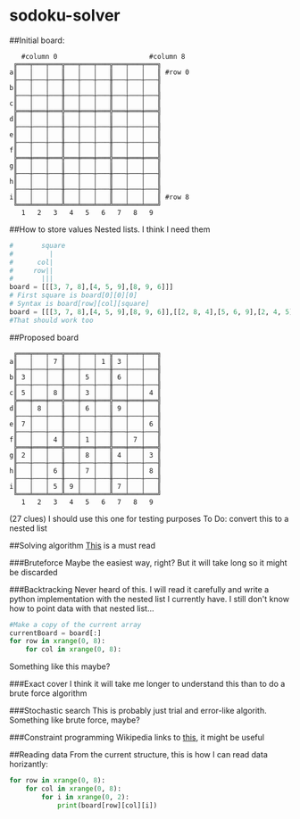 # sodoku-solver
##Initial board:
```
   #column 0                       #column 8
 ╔═══╤═══╤═══╦═══╤═══╤═══╦═══╤═══╤═══╗
a║   │   │   ║   │   │   ║   │   │   ║ #row 0
 ╟───┼───┼───╫───┼───┼───╫───┼───┼───╢
b║   │   │   ║   │   │   ║   │   │   ║
 ╟───┼───┼───╫───┼───┼───╫───┼───┼───╢
c║   │   │   ║   │   │   ║   │   │   ║
 ╠═══╪═══╪═══╬═══╪═══╪═══╬═══╪═══╪═══╣
d║   │   │   ║   │   │   ║   │   │   ║
 ╟───┼───┼───╫───┼───┼───╫───┼───┼───╢
e║   │   │   ║   │   │   ║   │   │   ║
 ╟───┼───┼───╫───┼───┼───╫───┼───┼───╢
f║   │   │   ║   │   │   ║   │   │   ║
 ╠═══╪═══╪═══╬═══╪═══╪═══╬═══╪═══╪═══╣
g║   │   │   ║   │   │   ║   │   │   ║
 ╟───┼───┼───╫───┼───┼───╫───┼───┼───╢
h║   │   │   ║   │   │   ║   │   │   ║
 ╟───┼───┼───╫───┼───┼───╫───┼───┼───╢
i║   │   │   ║   │   │   ║   │   │   ║ #row 8
 ╚═══╧═══╧═══╩═══╧═══╧═══╩═══╧═══╧═══╝
   1   2   3   4   5   6   7   8   9 

```
##How to store values
Nested lists. I think I need them
```python
#       square 
#         | 
#      col|
#     row||
#       |||
board = [[[3, 7, 8],[4, 5, 9],[8, 9, 6]]]
# First square is board[0][0][0]
# Syntax is board[row][col][square]
board = [[[3, 7, 8],[4, 5, 9],[8, 9, 6]],[[2, 8, 4],[5, 6, 9],[2, 4, 5]]]
#That should work too
```
##Proposed board
```
 ╔═══╤═══╤═══╦═══╤═══╤═══╦═══╤═══╤═══╗
a║   │   │ 7 ║   │   │ 1 ║ 3 │   │   ║
 ╟───┼───┼───╫───┼───┼───╫───┼───┼───╢
b║ 3 │   │   ║   │ 5 │   ║ 6 │   │   ║
 ╟───┼───┼───╫───┼───┼───╫───┼───┼───╢
c║ 5 │   │ 8 ║   │ 3 │   ║   │   │ 4 ║
 ╠═══╪═══╪═══╬═══╪═══╪═══╬═══╪═══╪═══╣
d║   │ 8 │   ║   │ 6 │   ║ 9 │   │   ║
 ╟───┼───┼───╫───┼───┼───╫───┼───┼───╢
e║ 7 │   │   ║   │   │   ║   │   │ 6 ║
 ╟───┼───┼───╫───┼───┼───╫───┼───┼───╢
f║   │   │ 4 ║   │ 1 │   ║   │ 7 │   ║
 ╠═══╪═══╪═══╬═══╪═══╪═══╬═══╪═══╪═══╣
g║ 2 │   │   ║   │ 8 │   ║ 4 │   │ 3 ║
 ╟───┼───┼───╫───┼───┼───╫───┼───┼───╢
h║   │   │ 6 ║   │ 7 │   ║   │   │ 8 ║
 ╟───┼───┼───╫───┼───┼───╫───┼───┼───╢
i║   │   │ 5 ║ 9 │   │   ║ 7 │   │   ║
 ╚═══╧═══╧═══╩═══╧═══╧═══╩═══╧═══╧═══╝
   1   2   3   4   5   6   7   8   9
```
(27 clues)
I should use this one for testing purposes
To Do: convert this to a nested list

##Solving algorithm
[This](https://en.wikipedia.org/wiki/Sudoku_solving_algorithms) is a must read

###Bruteforce
Maybe the easiest way, right? But it will take long so it might be discarded

###Backtracking
Never heard of this. I will read it carefully and write a python implementation with the nested list I currently have. I still don't know how to point data with that nested list...

```python
#Make a copy of the current array
currentBoard = board[:]
for row in xrange(0, 8):
	for col in xrange(0, 8):
```
Something like this maybe?

###Exact cover
I think it will take me longer to understand this than to do a brute force algorithm

###Stochastic search
This is probably just trial and error-like algorith. Something like brute force, maybe?

###Constraint programming
Wikipedia links to [this](http://4c.ucc.ie/~hsimonis/sudoku.pdf), it might be useful

##Reading data
From the current structure, this is how I can read data horizantly:
```python
for row in xrange(0, 8):
	for col in xrange(0, 8):
		for i in xrange(0, 2):
			print(board[row][col][i])
```
